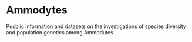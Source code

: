 # Ammodytes
Pucblic information and datasets on the investigations of species diversity and population genetics among Ammodutes

